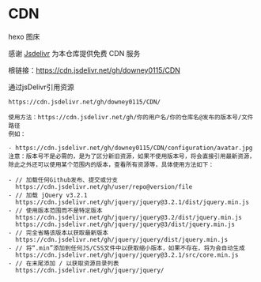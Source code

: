 # CDN
hexo 图床

感谢 [Jsdelivr](https://www.jsdelivr.com/) 为本仓库提供免费 CDN 服务

根链接：https://cdn.jsdelivr.net/gh/downey0115/CDN

通过jsDelivr引用资源

```
https://cdn.jsdelivr.net/gh/downey0115/CDN/
```

```
使用方法：https://cdn.jsdelivr.net/gh/你的用户名/你的仓库名@发布的版本号/文件路径
例如：

- https://cdn.jsdelivr.net/gh/downey0115/CDN/configuration/avatar.jpg
注意：版本号不是必需的，是为了区分新旧资源，如果不使用版本号，将会直接引用最新资源，除此之外还可以使用某个范围内的版本，查看所有资源等，具体使用方法如下：

- // 加载任何Github发布、提交或分支
  https://cdn.jsdelivr.net/gh/user/repo@version/file
- // 加载 jQuery v3.2.1
  https://cdn.jsdelivr.net/gh/jquery/jquery@3.2.1/dist/jquery.min.js
- // 使用版本范围而不是特定版本
  https://cdn.jsdelivr.net/gh/jquery/jquery@3.2/dist/jquery.min.js
  https://cdn.jsdelivr.net/gh/jquery/jquery@3/dist/jquery.min.js
- // 完全省略该版本以获取最新版本
  https://cdn.jsdelivr.net/gh/jquery/jquery/dist/jquery.min.js
- // 将“.min”添加到任何JS/CSS文件中以获取缩小版本，如果不存在，将为会自动生成
  https://cdn.jsdelivr.net/gh/jquery/jquery@3.2.1/src/core.min.js
- // 在末尾添加 / 以获取资源目录列表
  https://cdn.jsdelivr.net/gh/jquery/jquery/
```

